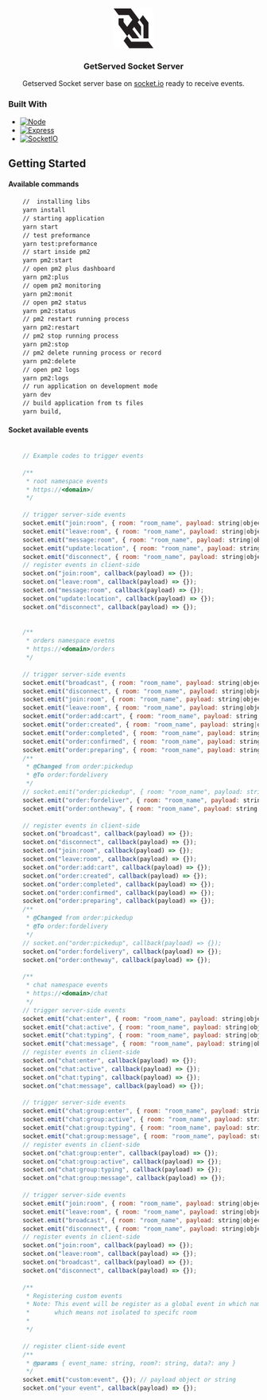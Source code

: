 <!-- Improved compatibility of back to top link: See: https://github.com/othneildrew/Best-README-Template/pull/73 -->
<a name="readme-top"></a>
<!--
*** Thanks for checking out the Best-README-Template. If you have a suggestion
*** that would make this better, please fork the repo and create a pull request
*** or simply open an issue with the tag "enhancement".
*** Don't forget to give the project a star!
*** Thanks again! Now go create something AMAZING! :D
-->



<!-- PROJECT SHIELDS -->
<!--
*** I'm using markdown "reference style" links for readability.
*** Reference links are enclosed in brackets [ ] instead of parentheses ( ).
*** See the bottom of this document for the declaration of the reference variables
*** for contributors-url, forks-url, etc. This is an optional, concise syntax you may use.
*** https://www.markdownguide.org/basic-syntax/#reference-style-links
-->
<!-- [![Contributors][contributors-shield]][contributors-url]
[![Forks][forks-shield]][forks-url]
[![Stargazers][stars-shield]][stars-url]
[![Issues][issues-shield]][issues-url]
[![MIT License][license-shield]][license-url]
[![LinkedIn][linkedin-shield]][linkedin-url] -->



<!-- PROJECT LOGO -->
<br />
<div align="center">
  <a href="#">
    <img src="img/websocket-logo-91B815D333-seeklogo.com.png" alt="Logo" width="80" height="80">
  </a>

  <h3 align="center">GetServed Socket Server</h3>

  <p align="center">
    Getserved Socket server base on <a href="https://socket.io/" target="_blank">socket.io</a> ready to receive events.
    <br />
    <!-- <a href="https://github.com/othneildrew/Best-README-Template"><strong>Explore the docs »</strong></a>
    <br />
    <br />
    <a href="https://github.com/othneildrew/Best-README-Template">View Demo</a>
    ·
    <a href="https://github.com/othneildrew/Best-README-Template/issues">Report Bug</a>
    ·
    <a href="https://github.com/othneildrew/Best-README-Template/issues">Request Feature</a> -->
  </p>
</div>



<!-- ABOUT THE PROJECT -->
<!-- ## About The Project -->

<!-- [![Product Name Screen Shot][product-screenshot]](https://example.com) -->

<!-- There are many great README templates available on GitHub; however, I didn't find one that really suited my needs so I created this enhanced one. I want to create a README template so amazing that it'll be the last one you ever need -- I think this is it.

Here's why:
* Your time should be focused on creating something amazing. A project that solves a problem and helps others
* You shouldn't be doing the same tasks over and over like creating a README from scratch
* You should implement DRY principles to the rest of your life :smile:

Of course, no one template will serve all projects since your needs may be different. So I'll be adding more in the near future. You may also suggest changes by forking this repo and creating a pull request or opening an issue. Thanks to all the people have contributed to expanding this template!

Use the `BLANK_README.md` to get started.

<p align="right">(<a href="#readme-top">back to top</a>)</p> -->



### Built With
* [![Node][Node.js]][Node-url]
* [![Express][Express]][Express-url]
* [![SocketIO][Socket.io]][SocketIO-url]
<!-- * [![Vue][Vue.js]][Vue-url]
* [![Angular][Angular.io]][Angular-url]
* [![Svelte][Svelte.dev]][Svelte-url]
* [![Laravel][Laravel.com]][Laravel-url]
* [![Bootstrap][Bootstrap.com]][Bootstrap-url]
* [![JQuery][JQuery.com]][JQuery-url] -->

<!-- <p align="right">(<a href="#readme-top">back to top</a>)</p> -->



<!-- GETTING STARTED -->
## Getting Started

#### Available commands
```cmd
    //  installing libs
    yarn install
    // starting application
    yarn start
    // test preformance
    yarn test:preformance
    // start inside pm2
    yarn pm2:start
    // open pm2 plus dashboard
    yarn pm2:plus
    // opem pm2 monitoring
    yarn pm2:monit
    // open pm2 status
    yarn pm2:status
    // pm2 restart running process
    yarn pm2:restart
    // pm2 stop running process
    yarn pm2:stop
    // pm2 delete running process or record
    yarn pm2:delete
    // open pm2 logs
    yarn pm2:logs
    // run application on development mode
    yarn dev
    // build application from ts files
    yarn build,
```
#### Socket available events
```javascript

    // Example codes to trigger events
     
    /**
     * root namespace events
     * https://<domain>/
     */

    // trigger server-side events
    socket.emit("join:room", { room: "room_name", payload: string|object });
    socket.emit("leave:room", { room: "room_name", payload: string|object });
    socket.emit("message:room", { room: "room_name", payload: string|object });
    socket.emit("update:location", { room: "room_name", payload: string|object });
    socket.emit("disconnect", { room: "room_name", payload: string|object });
    // register events in client-side
    socket.on("join:room", callback(payload) => {});
    socket.on("leave:room", callback(payload) => {});
    socket.on("message:room", callback(payload) => {});
    socket.on("update:location", callback(payload) => {});
    socket.on("disconnect", callback(payload) => {});


    /**
     * orders namespace evetns
     * https://<domain>/orders
     */

    // trigger server-side events
    socket.emit("broadcast", { room: "room_name", payload: string|object });
    socket.emit("disconnect", { room: "room_name", payload: string|object });
    socket.emit("join:room", { room: "room_name", payload: string|object });
    socket.emit("leave:room", { room: "room_name", payload: string|object });
    socket.emit("order:add:cart", { room: "room_name", payload: string|object });
    socket.emit("order:created", { room: "room_name", payload: string|object });
    socket.emit("order:completed", { room: "room_name", payload: string|object });
    socket.emit("order:confirmed", { room: "room_name", payload: string|object });
    socket.emit("order:preparing", { room: "room_name", payload: string|object });
    /**
     * @Changed from order:pickedup
     * @To order:fordelivery
     */
    // socket.emit("order:pickedup", { room: "room_name", payload: string|object });
    socket.emit("order:fordeliver", { room: "room_name", payload: string|object });
    socket.emit("order:ontheway", { room: "room_name", payload: string|object });

    // register events in client-side
    socket.on("broadcast", callback(payload) => {});
    socket.on("disconnect", callback(payload) => {});
    socket.on("join:room", callback(payload) => {});
    socket.on("leave:room", callback(payload) => {});
    socket.on("order:add:cart", callback(payload) => {});
    socket.on("order:created", callback(payload) => {});
    socket.on("order:completed", callback(payload) => {});
    socket.on("order:confirmed", callback(payload) => {});
    socket.on("order:preparing", callback(payload) => {});
    /**
     * @Changed from order:pickedup
     * @To order:fordelivery
     */
    // socket.on("order:pickedup", callback(payload) => {});
    socket.on("order:fordelivery", callback(payload) => {});
    socket.on("order:ontheway", callback(payload) => {});

    /**
     * chat namespace events
     * https://<domain>/chat
     */
    // trigger server-side events
    socket.emit("chat:enter", { room: "room_name", payload: string|object });
    socket.emit("chat:active", { room: "room_name", payload: string|object });
    socket.emit("chat:typing", { room: "room_name", payload: string|object });
    socket.emit("chat:message", { room: "room_name", payload: string|object });
    // register events in client-side
    socket.on("chat:enter", callback(payload) => {});
    socket.on("chat:active", callback(payload) => {});
    socket.on("chat:typing", callback(payload) => {});
    socket.on("chat:message", callback(payload) => {});

    // trigger server-side events
    socket.emit("chat:group:enter", { room: "room_name", payload: string|object });
    socket.emit("chat:group:active", { room: "room_name", payload: string|object });
    socket.emit("chat:group:typing", { room: "room_name", payload: string|object });
    socket.emit("chat:group:message", { room: "room_name", payload: string|object });
    // register events in client-side
    socket.on("chat:group:enter", callback(payload) => {});
    socket.on("chat:group:active", callback(payload) => {});
    socket.on("chat:group:typing", callback(payload) => {});
    socket.on("chat:group:message", callback(payload) => {});

    // trigger server-side events
    socket.emit("join:room", { room: "room_name", payload: string|object });
    socket.emit("leave:room", { room: "room_name", payload: string|object });
    socket.emit("broadcast", { room: "room_name", payload: string|object });
    socket.emit("disconnect", { room: "room_name", payload: string|object });
    // register events in client-side
    socket.on("join:room", callback(payload) => {});
    socket.on("leave:room", callback(payload) => {});
    socket.on("broadcast", callback(payload) => {});
    socket.on("disconnect", callback(payload) => {});

    /**
     * Registering custom events
     * Note: This event will be register as a global event in which namespace you are connected 
     *       which means not isolated to specifc room
     * 
     */

    // register client-side event
    /**
     * @params { event_name: string, room?: string, data?: any }
     */
    socket.emit("custom:event", {}); // payload object or string
    socket.on("your event", callback(payload) => {});

```

[Express]: https://img.shields.io/badge/express-000000?style=for-the-badge&logo=express&logoColor=white
[Express-url]: https://expressjs.com
[Node.js]: https://img.shields.io/badge/node.js-215732?style=for-the-badge&logo=nodedotjs&logoColor=white
[Node-url]: https://nodejs.org/en/
[Socket.io]: https://img.shields.io/badge/socket.io-000000?style=for-the-badge&logo=socketdotio&logoColor=white
[SocketIO-url]: https://socket.io/